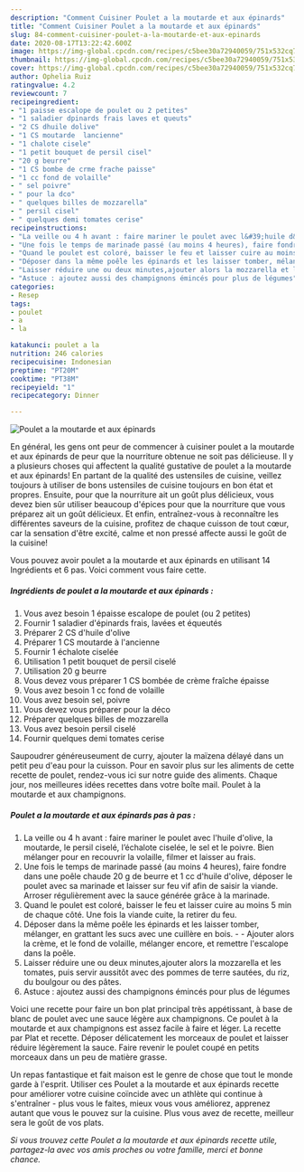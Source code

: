 ```yaml
---
description: "Comment Cuisiner Poulet a la moutarde et aux épinards"
title: "Comment Cuisiner Poulet a la moutarde et aux épinards"
slug: 84-comment-cuisiner-poulet-a-la-moutarde-et-aux-epinards
date: 2020-08-17T13:22:42.600Z
image: https://img-global.cpcdn.com/recipes/c5bee30a72940059/751x532cq70/poulet-a-la-moutarde-et-aux-epinards-photo-principale-de-la-recette.jpg
thumbnail: https://img-global.cpcdn.com/recipes/c5bee30a72940059/751x532cq70/poulet-a-la-moutarde-et-aux-epinards-photo-principale-de-la-recette.jpg
cover: https://img-global.cpcdn.com/recipes/c5bee30a72940059/751x532cq70/poulet-a-la-moutarde-et-aux-epinards-photo-principale-de-la-recette.jpg
author: Ophelia Ruiz
ratingvalue: 4.2
reviewcount: 7
recipeingredient:
- "1 paisse escalope de poulet ou 2 petites"
- "1 saladier dpinards frais laves et queuts"
- "2 CS dhuile dolive"
- "1 CS moutarde  lancienne"
- "1 chalote cisele"
- "1 petit bouquet de persil cisel"
- "20 g beurre"
- "1 CS bombe de crme frache paisse"
- "1 cc fond de volaille"
- " sel poivre"
- " pour la dco"
- " quelques billes de mozzarella"
- " persil cisel"
- " quelques demi tomates cerise"
recipeinstructions:
- "La veille ou 4 h avant : faire mariner le poulet avec l&#39;huile d&#39;olive, la moutarde, le persil ciselé, l’échalote ciselée, le sel et le poivre. Bien mélanger pour en recouvrir la volaille, filmer et laisser au frais."
- "Une fois le temps de marinade passé (au moins 4 heures), faire fondre dans une poêle chaude 20 g de beurre et 1 cc d&#39;huile d&#39;olive, déposer le poulet avec sa marinade et laisser sur feu vif afin de saisir la viande. Arroser régulièrement avec la sauce générée grâce à la marinade."
- "Quand le poulet est coloré, baisser le feu et laisser cuire au moins 5 min de chaque côté. Une fois la viande cuite, la retirer du feu."
- "Déposer dans la même poêle les épinards et les laisser tomber, mélanger, en grattant les sucs avec une cuillère en bois.  Ajouter alors la crème, et le fond de volaille, mélanger encore, et remettre l&#39;escalope dans la poêle."
- "Laisser réduire une ou deux minutes,ajouter alors la mozzarella et les tomates, puis servir aussitôt avec des pommes de terre sautées, du riz, du boulgour ou des pâtes."
- "Astuce : ajoutez aussi des champignons émincés pour plus de légumes"
categories:
- Resep
tags:
- poulet
- a
- la

katakunci: poulet a la 
nutrition: 246 calories
recipecuisine: Indonesian
preptime: "PT20M"
cooktime: "PT38M"
recipeyield: "1"
recipecategory: Dinner

---
```



![Poulet a la moutarde et aux épinards](https://img-global.cpcdn.com/recipes/c5bee30a72940059/751x532cq70/poulet-a-la-moutarde-et-aux-epinards-photo-principale-de-la-recette.jpg)

En général, les gens ont peur de commencer à cuisiner poulet a la moutarde et aux épinards de peur que la nourriture obtenue ne soit pas délicieuse. Il y a plusieurs choses qui affectent la qualité gustative de poulet a la moutarde et aux épinards! En partant de la qualité des ustensiles de cuisine, veillez toujours à utiliser de bons ustensiles de cuisine toujours en bon état et propres. Ensuite, pour que la nourriture ait un goût plus délicieux, vous devez bien sûr utiliser beaucoup d'épices pour que la nourriture que vous préparez ait un goût délicieux. Et enfin, entraînez-vous à reconnaître les différentes saveurs de la cuisine, profitez de chaque cuisson de tout cœur, car la sensation d'être excité, calme et non pressé affecte aussi le goût de la cuisine!

<!--inarticleads1-->

Vous pouvez avoir poulet a la moutarde et aux épinards en utilisant 14 Ingrédients et 6 pas. Voici comment vous faire cette.

##### Ingrédients de poulet a la moutarde et aux épinards :

1. Vous avez besoin 1 épaisse escalope de poulet (ou 2 petites)
1. Fournir 1 saladier d&#39;épinards frais, lavées et équeutés
1. Préparer 2 CS d&#39;huile d&#39;olive
1. Préparer 1 CS moutarde à l&#39;ancienne
1. Fournir 1 échalote ciselée
1. Utilisation 1 petit bouquet de persil ciselé
1. Utilisation 20 g beurre
1. Vous devez vous préparer 1 CS bombée de crème fraîche épaisse
1. Vous avez besoin 1 cc fond de volaille
1. Vous avez besoin  sel, poivre
1. Vous devez vous préparer  pour la déco
1. Préparer  quelques billes de mozzarella
1. Vous avez besoin  persil ciselé
1. Fournir  quelques demi tomates cerise


Saupoudrer généreuseument de curry, ajouter la maïzena délayé dans un petit peu d&#39;eau pour la cuisson. Pour en savoir plus sur les aliments de cette recette de poulet, rendez-vous ici sur notre guide des aliments. Chaque jour, nos meilleures idées recettes dans votre boîte mail. Poulet à la moutarde et aux champignons. 

<!--inarticleads2-->

##### Poulet a la moutarde et aux épinards pas à pas :

1. La veille ou 4 h avant : faire mariner le poulet avec l&#39;huile d&#39;olive, la moutarde, le persil ciselé, l’échalote ciselée, le sel et le poivre. Bien mélanger pour en recouvrir la volaille, filmer et laisser au frais.
1. Une fois le temps de marinade passé (au moins 4 heures), faire fondre dans une poêle chaude 20 g de beurre et 1 cc d&#39;huile d&#39;olive, déposer le poulet avec sa marinade et laisser sur feu vif afin de saisir la viande. Arroser régulièrement avec la sauce générée grâce à la marinade.
1. Quand le poulet est coloré, baisser le feu et laisser cuire au moins 5 min de chaque côté. Une fois la viande cuite, la retirer du feu.
1. Déposer dans la même poêle les épinards et les laisser tomber, mélanger, en grattant les sucs avec une cuillère en bois. -  - Ajouter alors la crème, et le fond de volaille, mélanger encore, et remettre l&#39;escalope dans la poêle.
1. Laisser réduire une ou deux minutes,ajouter alors la mozzarella et les tomates, puis servir aussitôt avec des pommes de terre sautées, du riz, du boulgour ou des pâtes.
1. Astuce : ajoutez aussi des champignons émincés pour plus de légumes


Voici une recette pour faire un bon plat principal très appétissant, à base de blanc de poulet avec une sauce légère aux champignons. Ce poulet à la moutarde et aux champignons est assez facile à faire et léger. La recette par Plat et recette. Déposer délicatement les morceaux de poulet et laisser réduire légèrement la sauce. Faire revenir le poulet coupé en petits morceaux dans un peu de matière grasse. 

<!--inarticleads1-->

<p>
Un repas fantastique et fait maison est le genre de chose que tout le monde garde à l'esprit. Utiliser ces Poulet a la moutarde et aux épinards recette pour améliorer votre cuisine coïncide avec un athlète qui continue à s'entraîner - plus vous le faites, mieux vous vous améliorez, apprenez autant que vous le pouvez sur la cuisine. Plus vous avez de recette, meilleur sera le goût de vos plats.
</p>

<p>
<i>Si vous trouvez cette Poulet a la moutarde et aux épinards recette utile, partagez-la avec vos amis proches ou votre famille, merci et bonne chance.</i>
</p>
